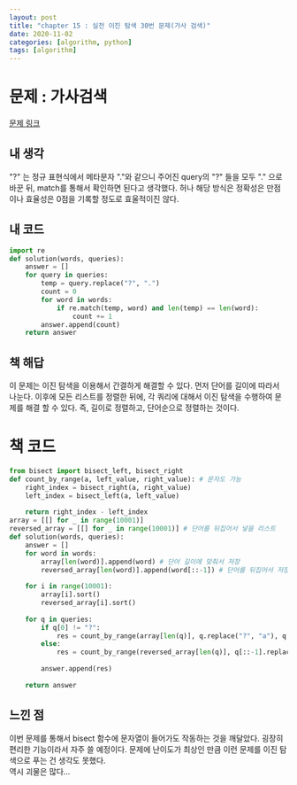 ```yaml
---
layout: post
title: "chapter 15 : 실전 이진 탐색 30번 문제(가사 검색)"
date: 2020-11-02
categories: [algorithm, python]
tags: [algorithm]
---
```

# 문제 : 가사검색
[문제 링크](https://programmers.co.kr/learn/courses/30/lessons/60060)
## 내 생각
"?" 는 정규 표현식에서 메타문자 "."와 같으니 주어진 query의 "?" 들을 모두 "." 으로 바꾼 뒤, match를 통해서 확인하면 된다고 생각했다. 허나 해당 방식은 정확성은 만점이나 효율성은 0점을 기록할 정도로 효울적이진 않다.   

## 내 코드
```python
import re
def solution(words, queries):
    answer = []
    for query in queries:
        temp = query.replace("?", ".")
        count = 0
        for word in words:
            if re.match(temp, word) and len(temp) == len(word):
                count += 1
        answer.append(count)
    return answer
```
## 책 해답   
이 문제는 이진 탐색을 이용해서 간결하게 해결할 수 있다. 먼저 단어를 길이에 따라서 나눈다. 이후에 모든 리스트를 정렬한 뒤에, 각 쿼리에 대해서 이진 탐색을 수행하여 문제를 해결 할 수 있다. 즉, 길이로 정렬하고, 단어순으로 정렬하는 것이다.   

# 책 코드
```python
from bisect import bisect_left, bisect_right
def count_by_range(a, left_value, right_value): # 문자도 가능
    right_index = bisect_right(a, right_value)
    left_index = bisect_left(a, left_value)
    
    return right_index - left_index
array = [[] for _ in range(10001)]
reversed_array = [[] for _ in range(10001)] # 단어를 뒤집어서 넣을 리스트
def solution(words, queries):
    answer = []
    for word in words:
        array[len(word)].append(word) # 단어 길이에 맞춰서 저장
        reversed_array[len(word)].append(word[::-1]) # 단어를 뒤집어서 저장
    
    for i in range(10001):
        array[i].sort()
        reversed_array[i].sort()
        
    for q in queries:
        if q[0] != "?":
            res = count_by_range(array[len(q)], q.replace("?", "a"), q.replace("?", "z"))
        else:
            res = count_by_range(reversed_array[len(q)], q[::-1].replace("?", "a"), q[::-1].replace("?", "z"))
        
        answer.append(res)
        
    return answer
```
## 느낀 점
이번 문제를 통해서 bisect 함수에 문자열이 들어가도 작동하는 것을 깨달았다. 굉장히 편리한 기능이라서 자주 쓸 예정이다. 문제에 난이도가 최상인 만큼 이런 문제를 이진 탐색으로 푸는 건 생각도 못했다.    
역시 괴물은 많다...
